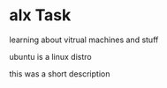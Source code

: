 # alx Task 

learning about vitrual machines and stuff  

ubuntu is a linux distro  

this was a short description  


